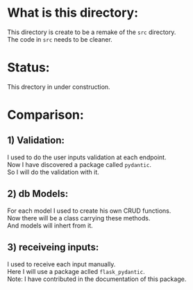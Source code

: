 # What is this directory:

This directory is create to be a remake of the `src` directory.  
The code in `src` needs to be cleaner.  

# Status:

This drectory in under construction.


# Comparison:

## 1) Validation:
I used to do the user inputs validation at each endpoint.  
Now I have discovered a package called `pydantic`.  
So I will do the validation with it.


## 2) db Models:

For each model I used to create his own CRUD functions.  
Now there will be a class carrying these methods.  
And models will inhert from it.

## 3) receiveing inputs:
I used to receive each input manually.  
Here I will use a package aclled `flask_pydantic`.  
Note: I have contributed in the documentation of this package.


